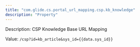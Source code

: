 ```yaml
---
title: "com.glide.cs.portal_url_mapping.csp.kb_knowledge"
description: "Property"
---
```


Description: CSP Knowledge Base URL Mapping

Value: `/csp?id=kb_article&sys_id={{data.sys_id}}`